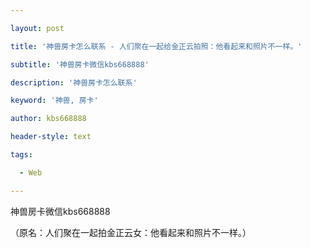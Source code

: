 ---
layout: post
title: '神兽房卡怎么联系 - 人们聚在一起给金正云拍照：他看起来和照片不一样。'
subtitle: '神兽房卡微信kbs668888'
description: '神兽房卡怎么联系'
keyword: '神兽, 房卡'
author: kbs668888
header-style: text
tags:
  - Web
---
神兽房卡微信kbs668888

（原名：人们聚在一起拍金正云女：他看起来和照片不一样。）

